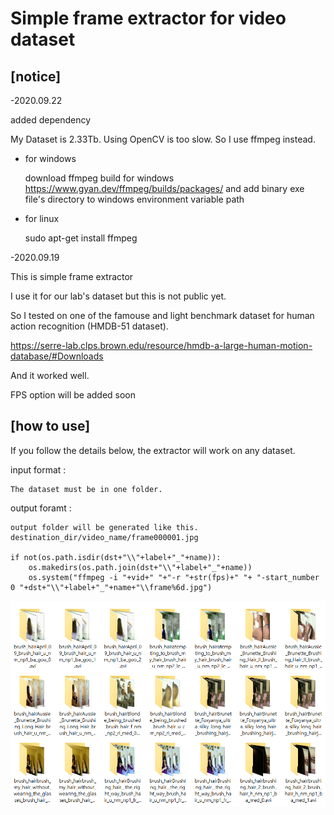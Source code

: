 Simple frame extractor for video dataset
=======================================

[notice]
--------------
-2020.09.22

added dependency

My Dataset is 2.33Tb. Using OpenCV is too slow. 
So I use ffmpeg instead. 

- for windows

    download ffmpeg build for windows
    https://www.gyan.dev/ffmpeg/builds/packages/
    and add binary exe file's directory to windows environment variable path 

- for linux

    sudo apt-get install ffmpeg

-2020.09.19

This is simple frame extractor 

I use it for our lab's dataset but this is not public yet.

So I tested on one of the famouse and light benchmark dataset for human action recognition (HMDB-51 dataset). 

https://serre-lab.clps.brown.edu/resource/hmdb-a-large-human-motion-database/#Downloads

And it worked well.

FPS option will be added soon

[how to use]
---------------

If you follow the details below, the extractor will work on any dataset.

input format :

    The dataset must be in one folder.

output foramt : 

    output folder will be generated like this.
    destination_dir/video_name/frame000001.jpg 
    
    if not(os.path.isdir(dst+"\\"+label+"_"+name)):
        os.makedirs(os.path.join(dst+"\\"+label+"_"+name))
        os.system("ffmpeg -i "+vid+" "+"-r "+str(fps)+" "+ "-start_number 0 "+dst+"\\"+label+"_"+name+"\\frame%6d.jpg")

    
![캡처](output.PNG)


